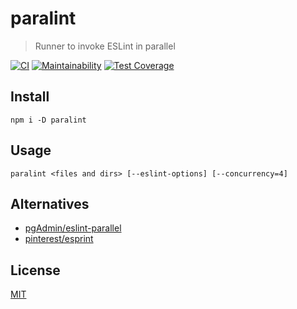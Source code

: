 # paralint
> Runner to invoke ESLint in parallel

[![CI](https://github.com/qiwi/paralint/actions/workflows/ci.yaml/badge.svg?branch=master)](https://github.com/qiwi/paralint/actions/workflows/ci.yaml)
[![Maintainability](https://api.codeclimate.com/v1/badges/13f3c48486b71d4e3ca1/maintainability)](https://codeclimate.com/github/qiwi/paralint/maintainability)
[![Test Coverage](https://api.codeclimate.com/v1/badges/13f3c48486b71d4e3ca1/test_coverage)](https://codeclimate.com/github/qiwi/paralint/test_coverage)

## Install
```shell
npm i -D paralint
```

## Usage
```shell
paralint <files and dirs> [--eslint-options] [--concurrency=4]
```

## Alternatives
* [pgAdmin/eslint-parallel](https://github.com/pgAdmin/eslint-parallel)
* [pinterest/esprint](https://github.com/pinterest/esprint)

## License 
[MIT](./LICENSE)
